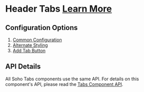 # Header Tabs [Learn More](https://soho.infor.com/index.php?p=component/tabs)

## Configuration Options

1. [Common Configuration]( ../components/tabs-header/example-index)
2. [Alternate Styling]( ../components/tabs-header/example-alternate)
3. [Add Tab Button]( ../components/tabs-header/example-add-tab-button)

## API Details

All Soho Tabs components use the same API.  For details on this component's API, please read the [Tabs Component API]( ../components/tabs).
